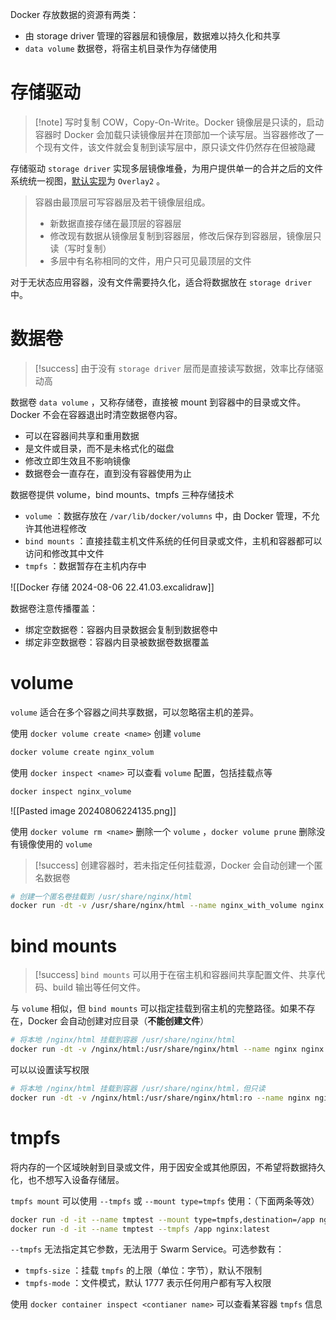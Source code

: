 Docker 存放数据的资源有两类：
* 由 storage driver 管理的容器层和镜像层，数据难以持久化和共享
*  `data volume`  数据卷，将宿主机目录作为存储使用
# 存储驱动

> [!note] 写时复制
> COW，Copy-On-Write。Docker 镜像层是只读的，启动容器时 Docker 会加载只读镜像层并在顶部加一个读写层。当容器修改了一个现有文件，该文件就会复制到读写层中，原只读文件仍然存在但被隐藏

存储驱动 `storage driver`  实现多层镜像堆叠，为用户提供单一的合并之后的文件系统统一视图，[默认实现](https://docs.docker.com/storage/storagedriver/select-storage-driver/)为 `Overlay2` 。

> 容器由最顶层可写容器层及若干镜像层组成。
>
> * 新数据直接存储在最顶层的容器层
> * 修改现有数据从镜像层复制到容器层，修改后保存到容器层，镜像层只读（写时复制）
> * 多层中有名称相同的文件，用户只可见最顶层的文件

对于无状态应用容器，没有文件需要持久化，适合将数据放在 `storage driver`  中。
# 数据卷

> [!success] 由于没有 `storage driver`  层而是直接读写数据，效率比存储驱动高

数据卷 `data volume` ，又称存储卷，直接被 mount 到容器中的目录或文件。Docker 不会在容器退出时清空数据卷内容。
* 可以在容器间共享和重用数据
* 是文件或目录，而不是未格式化的磁盘
* 修改立即生效且不影响镜像
* 数据卷会一直存在，直到没有容器使用为止

数据卷提供 volume，bind mounts、tmpfs 三种存储技术
*  `volume` ：数据存放在 `/var/lib/docker/volumns`  中，由 Docker 管理，不允许其他进程修改
*  `bind mounts` ：直接挂载主机文件系统的任何目录或文件，主机和容器都可以访问和修改其中文件
*  `tmpfs` ：数据暂存在主机内存中

![[Docker 存储 2024-08-06 22.41.03.excalidraw]]

数据卷注意传播覆盖：
* 绑定空数据卷：容器内目录数据会复制到数据卷中
* 绑定非空数据卷：容器内目录被数据卷数据覆盖
# volume

 `volume`  适合在多个容器之间共享数据，可以忽略宿主机的差异。

使用 `docker volume create <name>`  创建 `volume` 

```bash
docker volume create nginx_volum
```

使用 `docker inspect <name>`  可以查看 `volume`  配置，包括挂载点等

```bash
docker inspect nginx_volume
```

 ![[Pasted image 20240806224135.png]] 

使用 `docker volume rm <name>`  删除一个 `volume` ，`docker volume prune`  删除没有镜像使用的 `volume` 

> [!success] 创建容器时，若未指定任何挂载源，Docker 会自动创建一个匿名数据卷

```bash
# 创建一个匿名卷挂载到 /usr/share/nginx/html
docker run -dt -v /usr/share/nginx/html --name nginx_with_volume nginx
```
# bind mounts

> [!success] `bind mounts`  可以用于在宿主机和容器间共享配置文件、共享代码、build 输出等任何文件。

与 `volume`  相似，但 `bind mounts`  可以指定挂载到宿主机的完整路径。如果不存在，Docker 会自动创建对应目录（**不能创建文件**）

```bash
# 将本地 /nginx/html 挂载到容器 /usr/share/nginx/html
docker run -dt -v /nginx/html:/usr/share/nginx/html --name nginx nginx
```

可以以设置读写权限

```bash
# 将本地 /nginx/html 挂载到容器 /usr/share/nginx/html，但只读
docker run -dt -v /nginx/html:/usr/share/nginx/html:ro --name nginx nginx
```
# tmpfs

将内存的一个区域映射到目录或文件，用于因安全或其他原因，不希望将数据持久化，也不想写入设备存储层。

 `tmpfs mount`  可以使用 `--tmpfs`  或 `--mount type=tmpfs`  使用：（下面两条等效）

```bash
docker run -d -it --name tmptest --mount type=tmpfs,destination=/app nginx:latest
docker run -d -it --name tmptest --tmpfs /app nginx:latest
```

 `--tmpfs`  无法指定其它参数，无法用于 Swarm Service。可选参数有：

*  `tmpfs-size` ：挂载 `tmpfs`  的上限（单位：字节），默认不限制
*  `tmpfs-mode` ：文件模式，默认 1777 表示任何用户都有写入权限

使用 `docker container inspect <contianer name>`  可以查看某容器 `tmpfs`  信息
